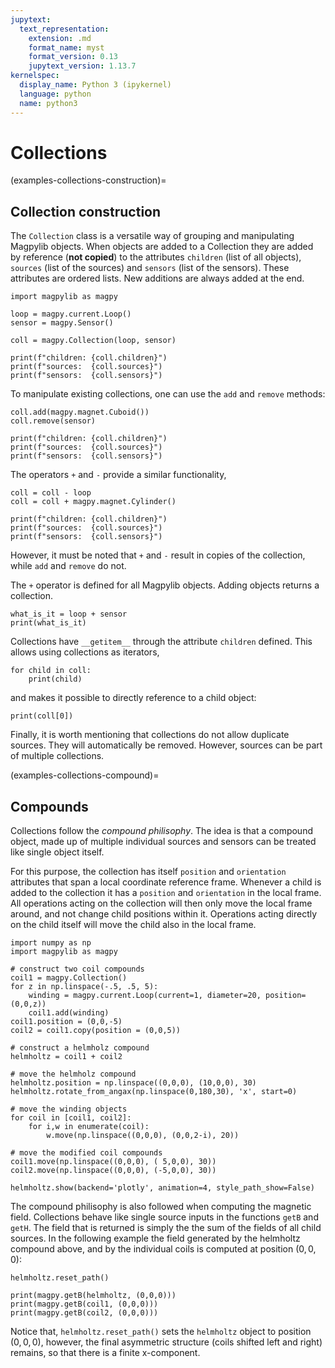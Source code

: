 ```yaml
---
jupytext:
  text_representation:
    extension: .md
    format_name: myst
    format_version: 0.13
    jupytext_version: 1.13.7
kernelspec:
  display_name: Python 3 (ipykernel)
  language: python
  name: python3
---
```


# Collections

(examples-collections-construction)=

## Collection construction

The `Collection` class is a versatile way of grouping and manipulating Magpylib  objects. When objects are added to a Collection they are added by reference (**not copied**) to the attributes `children` (list of all objects), `sources` (list of the sources) and `sensors` (list of the sensors). These attributes are ordered lists. New additions are always added at the end.

```{code-cell} ipython3
import magpylib as magpy

loop = magpy.current.Loop()
sensor = magpy.Sensor()

coll = magpy.Collection(loop, sensor)

print(f"children: {coll.children}")
print(f"sources:  {coll.sources}")
print(f"sensors:  {coll.sensors}")
```

To manipulate existing collections, one can use the `add` and `remove` methods:

```{code-cell} ipython3
coll.add(magpy.magnet.Cuboid())
coll.remove(sensor)

print(f"children: {coll.children}")
print(f"sources:  {coll.sources}")
print(f"sensors:  {coll.sensors}")
```

The operators `+` and `-` provide a similar functionality,

```{code-cell} ipython3
coll = coll - loop
coll = coll + magpy.magnet.Cylinder()

print(f"children: {coll.children}")
print(f"sources:  {coll.sources}")
print(f"sensors:  {coll.sensors}")
```

However, it must be noted that `+` and `-` result in copies of the collection, while `add` and `remove` do not.

The `+` operator is defined for all Magpylib objects. Adding objects returns a collection.

```{code-cell} ipython3
what_is_it = loop + sensor
print(what_is_it)
```

Collections have `__getitem__` through the attribute `children` defined. This allows using collections as iterators,

```{code-cell} ipython3
for child in coll:
    print(child)
```

and makes it possible to directly reference to a child object:

```{code-cell} ipython3
print(coll[0])
```

Finally, it is worth mentioning that collections do not allow duplicate sources. They will automatically be removed. However, sources can be part of multiple collections.

(examples-collections-compound)=

## Compounds

Collections follow the *compound philisophy*. The idea is that a compound object, made up of multiple individual sources and sensors can be treated like single object itself. 

For this purpose, the collection has itself `position` and `orientation` attributes that span a local coordinate reference frame. Whenever a child is added to the collection it has a `position` and `orientation` in the local frame. All operations acting on the collection will then only move the local frame around, and not change child positions within it. Operations acting directly on the child itself will move the child also in the local frame.

```{code-cell} ipython3
import numpy as np
import magpylib as magpy

# construct two coil compounds
coil1 = magpy.Collection()
for z in np.linspace(-.5, .5, 5):
    winding = magpy.current.Loop(current=1, diameter=20, position=(0,0,z))
    coil1.add(winding)
coil1.position = (0,0,-5)
coil2 = coil1.copy(position = (0,0,5))

# construct a helmholz compound
helmholtz = coil1 + coil2

# move the helmholz compound
helmholtz.position = np.linspace((0,0,0), (10,0,0), 30)
helmholtz.rotate_from_angax(np.linspace(0,180,30), 'x', start=0)

# move the winding objects
for coil in [coil1, coil2]:
    for i,w in enumerate(coil):
        w.move(np.linspace((0,0,0), (0,0,2-i), 20))

# move the modified coil compounds
coil1.move(np.linspace((0,0,0), ( 5,0,0), 30))
coil2.move(np.linspace((0,0,0), (-5,0,0), 30))

helmholtz.show(backend='plotly', animation=4, style_path_show=False)
```

The compound philisophy is also followed when computing the magnetic field. Collections behave like single source inputs in the functions `getB` and `getH`. The field that is returned is simply the the sum of the fields of all child sources. In the following example the field generated by the helmholtz compound above, and by the individual coils is computed at position $(0,0,0)$:

```{code-cell} ipython3
helmholtz.reset_path()

print(magpy.getB(helmholtz, (0,0,0)))
print(magpy.getB(coil1, (0,0,0)))
print(magpy.getB(coil2, (0,0,0)))
```

Notice that, `helmholtz.reset_path()` sets the `helmholtz` object to position $(0,0,0)$, however, the final asymmetric structure (coils shifted left and right) remains, so that there is a finite x-component.
